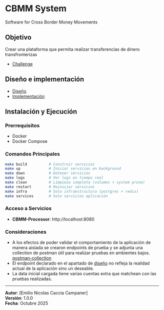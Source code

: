# CBMM System
Software for Cross Border Money Movements

## Objetivo
Crear una plataforma que permita realizar transferencias de dinero transfronterizas

- [Challenge](./resources/Challenge.pdf)

## Diseño e implementación

- [Diseño](design.md)
- [Implementación](implementation.md)

## Instalación y Ejecución

### Prerrequisitos
- Docker
- Docker Compose

### Comandos Principales

```bash
make build          # Construir servicios
make up             # Iniciar servicios en background
make down           # Detener servicios
make logs           # Ver logs en tiempo real
make clean          # Limpieza completa (volumes + system prune)
make restart        # Reiniciar servicios
make infra          # Solo infraestructura (postgres + redis)
make services       # Solo servicios aplicación
```

### Acceso a Servicios

- **CBMM-Processor**: http://localhost:8080

### Consideraciones
- A los efectos de poder validar el comportamiento de la aplicación de manera aislada se crearon endpoints de prueba y se adjunta una collection de postman
útil para realizar pruebas en ambientes bajos. [postman-collection](./resources/postman_collection.json)
- El endpoint declarado en el apartado de [diseño](design.md) no refleja la realidad actual de la aplicación sino un deseable.
- La data inicial cargada tiene varias cuentas extra que matchean con las pruebas realizadas.

---
**Autor**: [Emilio Nicolas Caccia Campaner]  
**Versión**: 1.0.0  
**Fecha**: Octubre 2025






